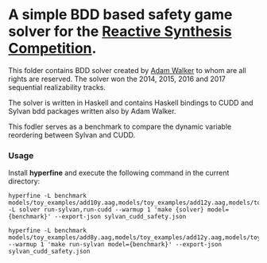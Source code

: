 # A simple BDD based safety game solver for the [Reactive Synthesis Competition](http://www.syntcomp.org/).

This folder contains BDD solver created by [Adam Walker](https://github.com/adamwalker) to whom are all rights are reserved. The solver won the 2014, 2015, 2016 and 2017 sequential realizability tracks.

The solver is written in Haskell and contains Haskell bindings to CUDD and Sylvan bdd packages written also by Adam Walker.

This fodler serves as a benchmark to compare the dynamic variable reordering between Sylvan and CUDD.

### Usage
Install **hyperfine** and execute the following command in the current directory:
```shell
hyperfine -L benchmark models/toy_examples/add10y.aag,models/toy_examples/add12y.aag,models/toy_examples/add14y.aag,models/toy_examples/add16y.aag,models/toy_examples/add18y.aag,models/toy_examples/add20y.aag -L solver run-sylvan,run-cudd --warmup 1 'make {solver} model={benchmark}' --export-json sylvan_cudd_safety.json
```

```shell
hyperfine -L benchmark models/toy_examples/add8y.aag,models/toy_examples/add12y.aag,models/toy_examples/add16y.aag,models/toy_examples/add20y.aag,models/toy_examples/add24y.aag,models/toy_examples/add24y.aag --warmup 1 'make run-sylvan model={benchmark}' --export-json sylvan_cudd_safety.json
```